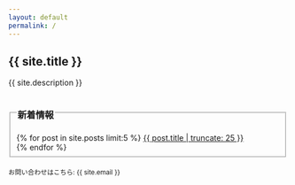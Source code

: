 ```yaml
---
layout: default
permalink: /
---
```

## {{ site.title }}
{{ site.description }}
<fieldset>
<legend>
<h3>新着情報</h3>
</legend>
{% for post in site.posts limit:5 %}
<a href="{{ post.url }}">{{ post.title | truncate: 25 }}</a>
<br />
{% endfor %}
</fieldset>
<br />
<small>
お問い合わせはこちら: {{ site.email }}
</small>
